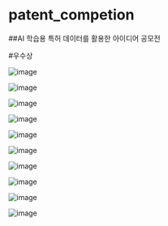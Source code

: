 # patent_competion


##AI 학습용 특허 데이터를 활용한 아이디어 공모전

#우수상

![image](https://user-images.githubusercontent.com/45275607/146904966-12a6fa16-df23-4ff9-8115-ddefd96b1abb.png)

![image](https://user-images.githubusercontent.com/45275607/146905023-45d026b0-b085-4782-905f-50b7c8ddd94a.png)

![image](https://user-images.githubusercontent.com/45275607/146905042-a163d051-8a6e-48e5-827b-b0a7b1607ffe.png)

![image](https://user-images.githubusercontent.com/45275607/146905062-46b40941-80e9-4d24-88dd-9b03adb85483.png)

![image](https://user-images.githubusercontent.com/45275607/146905111-c8d4298f-0631-4e63-a6f0-009052fce1ea.png)

![image](https://user-images.githubusercontent.com/45275607/146905132-211e07fd-e020-4f11-8976-e14c61957569.png)

![image](https://user-images.githubusercontent.com/45275607/146905150-ef59e936-bb03-49a8-85a6-e3d99b2f67bb.png)

![image](https://user-images.githubusercontent.com/45275607/146905174-20d4edf4-f2d3-42d2-9db5-12fdc590c776.png)

![image](https://user-images.githubusercontent.com/45275607/146905194-cc5c07b6-2845-4d5a-8c12-75630486715e.png)

![image](https://user-images.githubusercontent.com/45275607/146905210-39131688-02e0-4a4e-a2a4-b4c711acd2df.png)
